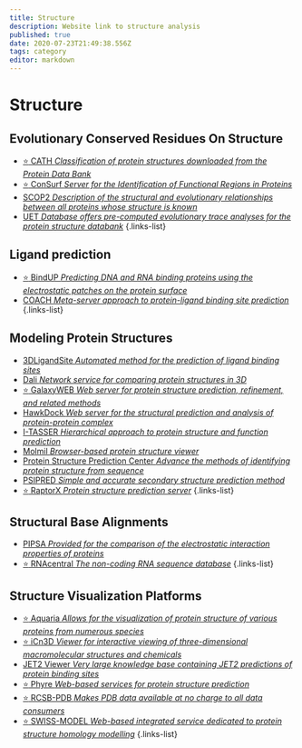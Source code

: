```yaml
---
title: Structure
description: Website link to structure analysis
published: true
date: 2020-07-23T21:49:38.556Z
tags: category
editor: markdown
---
```


# Structure

## Evolutionary Conserved Residues On Structure

- [:star: CATH *Classification of protein structures downloaded from the Protein Data Bank*](https://vdclab-wiki.herokuapp.com/en/databases/data-integration/CATH)
- [:star: ConSurf *Server for the Identification of Functional Regions in Proteins*](https://vdclab-wiki.herokuapp.com/en/structure/evolutionary_conserved_residues/ConSurf)
- [SCOP2 *Description of the structural and evolutionary relationships between all proteins whose structure is known*](https://vdclab-wiki.herokuapp.com/en/databases/data-integration/SCOP2)
- [UET *Database offers pre-computed evolutionary trace analyses for the protein structure databank*](https://vdclab-wiki.herokuapp.com/en/structure/evolutionary_conserved_residues/UET)
{.links-list}

## Ligand prediction

- [:star: BindUP *Predicting DNA and RNA binding proteins using the electrostatic patches on the protein surface*](https://vdclab-wiki.herokuapp.com/en/structure/ligand-prediction/BindUP)
- [COACH *Meta-server approach to protein-ligand binding site prediction*](https://vdclab-wiki.herokuapp.com/en/structure/ligand-prediction/COACH)
{.links-list}

## Modeling Protein Structures

- [3DLigandSite *Automated method for the prediction of ligand binding sites*](https://vdclab-wiki.herokuapp.com/en/structure/modeling-protein-structures/3DLigandSite)
- [Dali *Network service for comparing protein structures in 3D*](https://vdclab-wiki.herokuapp.com/en/structure/modeling-protein-structures/Dali)
- [:star: GalaxyWEB *Web server for protein structure prediction, refinement, and related methods*](https://vdclab-wiki.herokuapp.com/en/structure/modeling-protein-structures/GalaxyWEB)
- [HawkDock *Web server for the structural prediction and analysis of protein-protein complex*](https://vdclab-wiki.herokuapp.com/en/structure/modeling-protein-structures/HawkDock)
- [I-TASSER *Hierarchical approach to protein structure and function prediction*](https://vdclab-wiki.herokuapp.com/en/structure/modeling-protein-structures/I-TASSER)
- [Molmil *Browser-based protein structure viewer*](https://vdclab-wiki.herokuapp.com/en/structure/modeling-protein-structures/Molmil)
- [Protein Structure Prediction Center *Advance the methods of identifying protein structure from sequence*](https://vdclab-wiki.herokuapp.com/en/structure/modeling-protein-structures/Prediction-Center)
- [PSIPRED *Simple and accurate secondary structure prediction method*](https://vdclab-wiki.herokuapp.com/en/structure/modeling-protein-structures/PSIPRED)
- [:star: RaptorX *Protein structure prediction server*](https://vdclab-wiki.herokuapp.com/en/structure/modeling-protein-structures/RaptorX)
{.links-list}

## Structural Base Alignments

- [PIPSA *Provided for the comparison of the electrostatic interaction properties of proteins*](https://vdclab-wiki.herokuapp.com/en/structure/structural_base_alignments/PIPSA)
- [:star: RNAcentral *The non-coding RNA sequence database*](https://vdclab-wiki.herokuapp.com/structure/structural_base_alignments/RNAcentral)
{.links-list}

## Structure Visualization Platforms 

- [:star: Aquaria *Allows for the visualization of protein structure of various proteins from numerous species*](https://vdclab-wiki.herokuapp.com/en/structure/visualization-platforms/Aquaria)
- [:star: iCn3D *Viewer for interactive viewing of three-dimensional macromolecular structures and chemicals*](https://vdclab-wiki.herokuapp.com/en/structure/visualization-platforms/iCn3D)
- [JET2 Viewer *Very large knowledge base containing JET2 predictions of protein binding sites*](https://vdclab-wiki.herokuapp.com/en/structure/visualization-platforms/JET2-Viewer)
- [:star: Phyre *Web-based services for protein structure prediction*](https://vdclab-wiki.herokuapp.com/en/structure/visualization-platforms/Phyre)
- [:star: RCSB-PDB *Makes PDB data available at no charge to all data consumers*](https://vdclab-wiki.herokuapp.com/en/structure/visualization-platforms/RCSB-PDB)
- [:star: SWISS-MODEL *Web-based integrated service dedicated to protein structure homology modelling*](https://vdclab-wiki.herokuapp.com/en/structure/visualization-platforms/SWISS-MODEL)
{.links-list}
